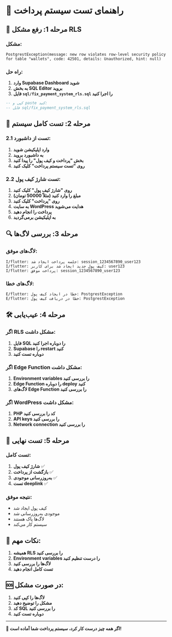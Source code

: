 # 🧪 راهنمای تست سیستم پرداخت

## 🔧 **مرحله 1: رفع مشکل RLS**

### مشکل:
```
PostgrestException(message: new row violates row-level security policy for table "wallets", code: 42501, details: Unauthorized, hint: null)
```

### راه حل:
1. **وارد Supabase Dashboard شوید**
2. **به بخش SQL Editor بروید**
3. **فایل `sql/fix_payment_system_rls.sql` را اجرا کنید**

```sql
-- کپی و paste کنید:
-- فایل sql/fix_payment_system_rls.sql
```

## 🚀 **مرحله 2: تست کامل سیستم**

### **2.1 تست از داشبورد:**
1. **وارد اپلیکیشن شوید**
2. **به داشبورد بروید**
3. **بخش "پرداخت و کیف پول" را پیدا کنید**
4. **روی "تست سیستم پرداخت" کلیک کنید**

### **2.2 تست شارژ کیف پول:**
1. **روی "شارژ کیف پول" کلیک کنید**
2. **مبلغ را وارد کنید (مثلاً 50000 تومان)**
3. **روی "پرداخت" کلیک کنید**
4. **به سایت WordPress هدایت می‌شوید**
5. **پرداخت را انجام دهید**
6. **به اپلیکیشن برمی‌گردید**

## 🔍 **مرحله 3: بررسی لاگ‌ها**

### **لاگ‌های موفق:**
```
I/flutter: جلسه پرداخت ایجاد شد: session_1234567890_user123
I/flutter: کیف پول جدید ایجاد شد برای کاربر: user123
I/flutter: پرداخت موفق: session_1234567890_user123
```

### **لاگ‌های خطا:**
```
E/flutter: خطا در ایجاد کیف پول: PostgrestException
E/flutter: خطا در دریافت کیف پول: PostgrestException
```

## 🛠️ **مرحله 4: عیب‌یابی**

### **اگر RLS مشکل داشت:**
1. **فایل SQL را دوباره اجرا کنید**
2. **Supabase را restart کنید**
3. **دوباره تست کنید**

### **اگر Edge Function مشکل داشت:**
1. **Environment variables را بررسی کنید**
2. **Edge Function را دوباره deploy کنید**
3. **لاگ‌های Edge Function را بررسی کنید**

### **اگر WordPress مشکل داشت:**
1. **PHP کد را بررسی کنید**
2. **API keys را بررسی کنید**
3. **Network connection را بررسی کنید**

## 📱 **مرحله 5: تست نهایی**

### **تست کامل:**
1. **شارژ کیف پول** ✅
2. **بازگشت از پرداخت** ✅
3. **به‌روزرسانی موجودی** ✅
4. **تست deeplink** ✅

### **نتیجه موفق:**
- کیف پول ایجاد شد
- موجودی به‌روزرسانی شد
- لاگ‌ها پاک هستند
- سیستم کار می‌کند

## 🎯 **نکات مهم:**

1. **همیشه RLS را بررسی کنید**
2. **Environment variables را درست تنظیم کنید**
3. **لاگ‌ها را بررسی کنید**
4. **تست کامل انجام دهید**

## 🆘 **در صورت مشکل:**

1. **لاگ‌ها را کپی کنید**
2. **مشکل را توضیح دهید**
3. **کد SQL را بررسی کنید**
4. **دوباره تست کنید**

---

**🎉 اگر همه چیز درست کار کرد، سیستم پرداخت شما آماده است!**
